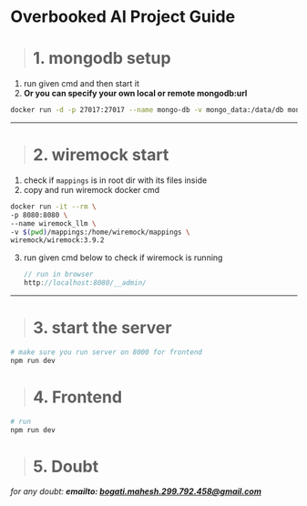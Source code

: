 # Overbooked AI Project Guide

> # 1. mongodb setup

1. run given cmd and then start it
2. **Or you can specify your own local or remote mongodb:url**

```bash
docker run -d -p 27017:27017 --name mongo-db -v mongo_data:/data/db mongo:latest
```

---

> # 2. wiremock start

1.  check if `mappings` is in root dir with its files inside
2.  copy and run wiremock docker cmd

```bash
docker run -it --rm \
-p 8080:8080 \
--name wiremock_llm \
-v $(pwd)/mappings:/home/wiremock/mappings \
wiremock/wiremock:3.9.2
```

3. run given cmd below to check if wiremock is running
   ```javascript
   // run in browser
   http://localhost:8080/__admin/
   ```

---

> # 3. start the server

```bash
# make sure you run server on 8000 for frontend
npm run dev
```

> # 4. Frontend

```bash
# run
npm run dev
```

> # 5. Doubt

_for any doubt: **emailto: bogati.mahesh.299.792.458@gmail.com**_
